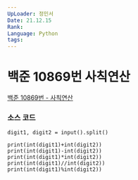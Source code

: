 ```yaml
---
UpLoader: 정민서
Date: 21.12.15
Rank: 
Language: Python
tags: 
---
```


# 백준 10869번 사칙연산

[백준 10869번 - 사칙연산](https://www.acmicpc.net/problem/10869)  
  
### 소스 코드

```
digit1, digit2 = input().split()

print(int(digit1)+int(digit2))
print(int(digit1)-int(digit2))
print(int(digit1)*int(digit2))
print(int(digit1)//int(digit2))
print(int(digit1)%int(digit2))

```
